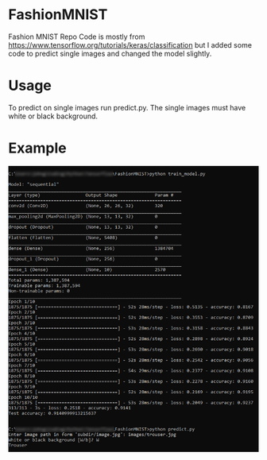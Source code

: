 # FashionMNIST
Fashion MNIST Repo
Code is mostly from https://www.tensorflow.org/tutorials/keras/classification but
I added some code to predict single images and changed the model slightly.

# Usage
To predict on single images run predict.py.
The single images must have white or black background.

# Example
![Example](https://github.com/jbacopulos/FashionMNIST/blob/master/images/preview.png)
